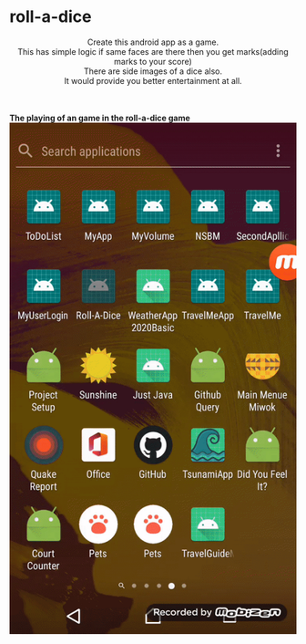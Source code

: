 # roll-a-dice
<p align ="center">
Create this android app as a game.<br>
This has simple logic if same faces are there then you get marks(adding marks to your score)<br>
There are side images of a dice also.<br>
It would provide you better entertainment at all.

<br><br>
 <strong> The playing of an game in the roll-a-dice game</strong>
 <br>
 <img src="roll-a-dice-gameplay.gif" alt="roll-a-dice gameplay loading" />
</p>
